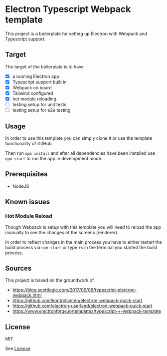 # Electron Typescript Webpack template

This project is a boilerplate for setting up Electron with Webpack and
Typescript support.

## Target

The target of the boilerplate is to have

- [x] a running Electron app
- [x] Typescript support built in
- [x] Webpack on board
- [x] Tailwind configured
- [x] hot module reloading
- [ ] testing setup for unit tests
- [ ] testing setup for e2e testing

## Usage

In order to use this template you can simply clone it or use the template
functionality of GitHub.

Then run `npm install` and after all dependencies have been installed use `npm start`
to run the app in development mode.

## Prerequisites

- NodeJS

## Known issues

### Hot Module Reload

Though Webpack is setup with this template you will need to reload the app
manually to see the changes of the screens (renderer).

In order to reflect changes in the main process you have to either restart the
build process via `npm start` or type `rs` in the terminal you started the
build process.

## Sources

This project is based on the groundwork of

- https://blog.scottlogic.com/2017/06/06/typescript-electron-webpack.html
- https://github.com/kontrollanten/electron-webpack-quick-start
- https://github.com/electron-userland/electron-webpack-quick-start
- https://www.electronforge.io/templates/typescript-+-webpack-template

## License

MIT

See [License](LICENSE.md)
